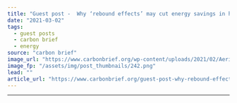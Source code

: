 ```yaml
---
title: "Guest post -  Why ‘rebound effects’ may cut energy savings in half"
date: "2021-03-02"
tags: 
  - guest posts
  - carbon brief
  - energy
source: "carbon brief"
image_url: "https://www.carbonbrief.org/wp-content/uploads/2021/02/Aerial-view-of-Los-Angeles-lit-up-at-night-107x71.png"
image_fp: "/assets/img/post_thumbnails/242.png"
lead: ""
article_url: "https://www.carbonbrief.org/guest-post-why-rebound-effects-may-cut-energy-savings-in-half"
---
```


---
